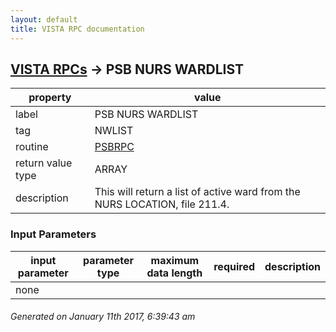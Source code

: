 ```yaml
---
layout: default
title: VISTA RPC documentation
---
```




## [VISTA RPCs](TableOfContent.md) &#8594; PSB NURS WARDLIST 

 property | value 
--- | --- 
 label | PSB NURS WARDLIST
 tag | NWLIST
 routine | [PSBRPC](http://code.osehra.org/dox/Routine_PSBRPC_source.html)
 return value type | ARRAY
 description | This will return a list of active ward from the NURS LOCATION, file 211.4.

### Input Parameters

| input parameter | parameter type | maximum data length | required | description | 
| --- | --- | --- | --- | --- | 
| none |  |  |  |  | 




 ###### Generated on January 11th 2017, 6:39:43 am